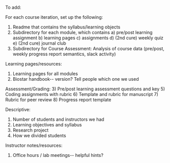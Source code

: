 To add: 

For each course iteration, set up the following: 
1) Readme that contains the syllabus/learning objects
2) Subdirectory for each module, which contains
a) pre/post learning assignment
b) learning pages
c) assignments
d) (2nd cure) weekly quiz
e) (2nd cure) journal club
3) Subdirectory for Course Assessment: Analysis of course data (pre/post, weekly progress report semantics, slack activity)
   
Learning pages/resources: 
1) Learning pages for all modules
2) Biostar handbook-- version? Tell people which one we used

Assessment/Grading:
3) Pre/post learning assessment questions and key
5) Coding assignments with rubric
6) Template and rubric for manuscript
7) Rubric for peer review
8) Progress report template

Descriptive: 
1) Number of students and instructors we had
2) Learning objectives and syllabus
3) Research project
4) How we divided students
   
Instructor notes/resources:
1) Office hours / lab meetings-- helpful hints?
